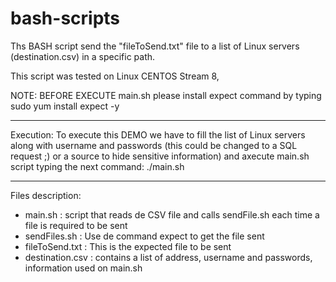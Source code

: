 # bash-scripts

Ths BASH script send the "fileToSend.txt" file to a list of Linux servers (destination.csv) in a specific path.

This script was tested on Linux CENTOS Stream 8, 

NOTE: BEFORE EXECUTE main.sh please install expect command by typing 
sudo yum install expect -y

---

Execution:
To execute this DEMO we have to fill the list of Linux servers along with username and passwords (this could be changed to a SQL request ;) or a source to hide sensitive information) and axecute main.sh script typing the next command:
./main.sh

---

Files description:
- main.sh : script that reads de CSV file and calls sendFile.sh each time a file is required to be sent
- sendFiles.sh : Use de command expect to get the file sent
- fileToSend.txt : This is the expected file to be sent
- destination.csv : contains a list of address, username and passwords, information used on main.sh

